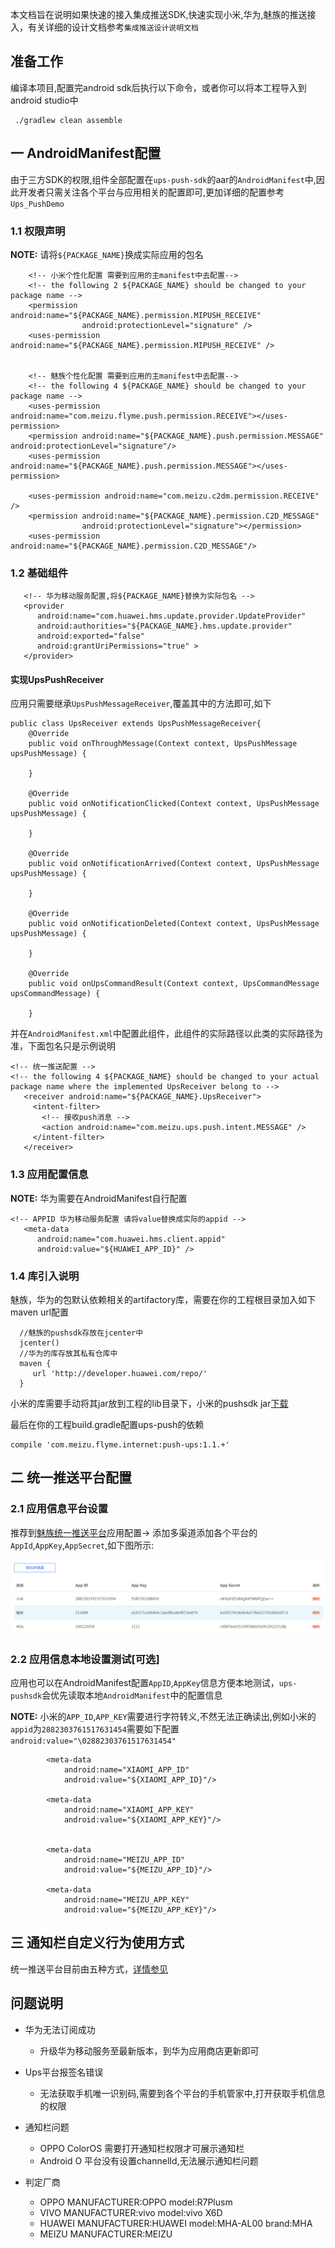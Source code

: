 本文档旨在说明如果快速的接入集成推送SDK,快速实现小米,华为,魅族的推送接入，有关详细的设计文档参考`集成推送设计说明文档`

## 准备工作

编译本项目,配置完android sdk后执行以下命令，或者你可以将本工程导入到android studio中
```
 ./gradlew clean assemble
```

## 一 AndroidManifest配置

由于三方SDK的权限,组件全部配置在`ups-push-sdk`的aar的`AndroidManifest`中,因此开发者只需关注各个平台与应用相关的配置即可,更加详细的配置参考`Ups_PushDemo`

### 1.1 权限声明

**NOTE:** 请将`${PACKAGE_NAME}`换成实际应用的包名

```
    <!-- 小米个性化配置 需要到应用的主manifest中去配置-->
    <!-- the following 2 ${PACKAGE_NAME} should be changed to your package name -->
    <permission android:name="${PACKAGE_NAME}.permission.MIPUSH_RECEIVE"
                android:protectionLevel="signature" />
    <uses-permission android:name="${PACKAGE_NAME}.permission.MIPUSH_RECEIVE" />


    <!-- 魅族个性化配置 需要到应用的主manifest中去配置-->
    <!-- the following 4 ${PACKAGE_NAME} should be changed to your package name -->
    <uses-permission android:name="com.meizu.flyme.push.permission.RECEIVE"></uses-permission>
    <permission android:name="${PACKAGE_NAME}.push.permission.MESSAGE" android:protectionLevel="signature"/>
    <uses-permission android:name="${PACKAGE_NAME}.push.permission.MESSAGE"></uses-permission>

    <uses-permission android:name="com.meizu.c2dm.permission.RECEIVE" />
    <permission android:name="${PACKAGE_NAME}.permission.C2D_MESSAGE"
                android:protectionLevel="signature"></permission>
    <uses-permission android:name="${PACKAGE_NAME}.permission.C2D_MESSAGE"/>
```


### 1.2 基础组件

```
   <!-- 华为移动服务配置,将${PACKAGE_NAME}替换为实际包名 -->
   <provider
      android:name="com.huawei.hms.update.provider.UpdateProvider"
      android:authorities="${PACKAGE_NAME}.hms.update.provider"
      android:exported="false"
      android:grantUriPermissions="true" >
   </provider>

```

#### 实现UpsPushReceiver
应用只需要继承`UpsPushMessageReceiver`,覆盖其中的方法即可,如下
```
public class UpsReceiver extends UpsPushMessageReceiver{
    @Override
    public void onThroughMessage(Context context, UpsPushMessage upsPushMessage) {
    
    }

    @Override
    public void onNotificationClicked(Context context, UpsPushMessage upsPushMessage) {
    
    }

    @Override
    public void onNotificationArrived(Context context, UpsPushMessage upsPushMessage) {
    
    }

    @Override
    public void onNotificationDeleted(Context context, UpsPushMessage upsPushMessage) {
    
    }

    @Override
    public void onUpsCommandResult(Context context, UpsCommandMessage upsCommandMessage) {
        
    }
```
并在`AndroidManifest.xml`中配置此组件，此组件的实际路径以此类的实际路径为准，下面包名只是示例说明

```
<!-- 统一推送配置 -->
<!-- the following 4 ${PACKAGE_NAME} should be changed to your actual package name where the implemented UpsReceiver belong to -->
   <receiver android:name="${PACKAGE_NAME}.UpsReceiver">
     <intent-filter>
       <!-- 接收push消息 -->
       <action android:name="com.meizu.ups.push.intent.MESSAGE" />
     </intent-filter>
   </receiver>
```

### 1.3 应用配置信息

**NOTE:** 华为需要在AndroidManifest自行配置

```
<!-- APPID 华为移动服务配置 请将value替换成实际的appid -->
   <meta-data
      android:name="com.huawei.hms.client.appid"
      android:value="${HUAWEI_APP_ID}" />
```

### 1.4  库引入说明

魅族，华为的包默认依赖相关的artifactory库，需要在你的工程根目录加入如下maven url配置
```
  //魅族的pushsdk存放在jcenter中
  jcenter()
  //华为的库存放其私有仓库中
  maven {
     url 'http://developer.huawei.com/repo/'
  }
```
小米的库需要手动将其jar放到工程的lib目录下，小米的pushsdk jar[下载](https://dev.mi.com/mipush/downpage/)

最后在你的工程build.gradle配置ups-push的依赖
```
compile 'com.meizu.flyme.internet:push-ups:1.1.+'
```

## 二 统一推送平台配置

### 2.1 应用信息平台设置

推荐到[魅族统一推送平台](http://mzups.meizu.com)应用配置-> 添加多渠道添加各个平台的`AppId`,`AppKey`,`AppSecret`,如下图所示:

![image](attach/app-setting.png)



### 2.2 应用信息本地设置测试[可选]

应用也可以在AndroidManifest配置`AppID`,`AppKey`信息方便本地测试，`ups-pushsdk`会优先读取本地`AndroidManifest`中的配置信息

**NOTE:** 小米的`APP_ID`,`APP_KEY`需要进行字符转义,不然无法正确读出,例如小米的`appid`为`2882303761517631454`需要如下配置 `android:value="\02882303761517631454"`

```     
        <meta-data
            android:name="XIAOMI_APP_ID"
            android:value="${XIAOMI_APP_ID}"/>

        <meta-data
            android:name="XIAOMI_APP_KEY"
            android:value="${XIAOMI_APP_KEY}"/>


        <meta-data
            android:name="MEIZU_APP_ID"
            android:value="${MEIZU_APP_ID}"/>

        <meta-data
            android:name="MEIZU_APP_KEY"
            android:value="${MEIZU_APP_KEY}"/>

```


## 三 通知栏自定义行为使用方式

统一推送平台目前由五种方式，[详情参见](UpsIntegrateReadme.md)


## 问题说明

* 华为无法订阅成功
  * 升级华为移动服务至最新版本，到华为应用商店更新即可
* Ups平台报签名错误
  * 无法获取手机唯一识别码,需要到各个平台的手机管家中,打开获取手机信息的权限

* 通知栏问题  
  * OPPO ColorOS 需要打开通知栏权限才可展示通知栏
  * Android O 平台没有设置channelId,无法展示通知栏问题
 
* 判定厂商
  * OPPO MANUFACTURER:OPPO model:R7Plusm
  * VIVO MANUFACTURER:vivo model:vivo X6D
  * HUAWEI MANUFACTURER:HUAWEI model:MHA-AL00 brand:MHA
  * MEIZU MANUFACTURER:MEIZU
 
   